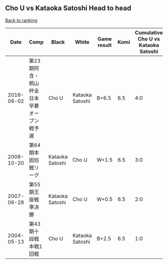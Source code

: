 ## Cho U vs Kataoka Satoshi Head to head

[Back to ranking](../../index.md)




| **Date** | **Comp** | **Black** | **White** | **Game result** | **Komi** | **Cumulative Cho U vs Kataoka Satoshi** | **Cho U streak** | **Kataoka Satoshi streak** | 
| --- | --- | --- | --- | --- | --- | --- | --- | --- |
| 2016-06-02 | 第23期阿含・桐山杯全日本早碁オープン戦予選 | Cho U | Kataoka Satoshi | B+6.5 | 6.5 | 4:0 | 4 | 0 | 
| 2008-10-20 | 第64期本因坊戦リーグ | Kataoka Satoshi | Cho U | W+1.5 | 6.5 | 3:0 | 3 | 0 | 
| 2007-06-28 | 第55期王座戦準決勝 | Kataoka Satoshi | Cho U | W+0.5 | 6.5 | 2:0 | 2 | 0 | 
| 2004-05-13 | 第43期十段戦本戦1回戦 | Cho U | Kataoka Satoshi | B+2.5 | 6.5 | 1:0 | 1 | 0 |




